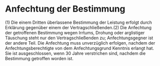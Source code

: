 # Anfechtung der Bestimmung

(1) Die einem Dritten überlassene Bestimmung der Leistung erfolgt durch Erklärung gegenüber einem der Vertragschließenden.(2) Die Anfechtung der getroffenen Bestimmung wegen Irrtums, Drohung oder arglistiger Täuschung steht nur den Vertragschließenden zu; Anfechtungsgegner ist der andere Teil. Die Anfechtung muss unverzüglich erfolgen, nachdem der Anfechtungsberechtigte von dem Anfechtungsgrund Kenntnis erlangt hat. Sie ist ausgeschlossen, wenn 30 Jahre verstrichen sind, nachdem die Bestimmung getroffen worden ist. 

